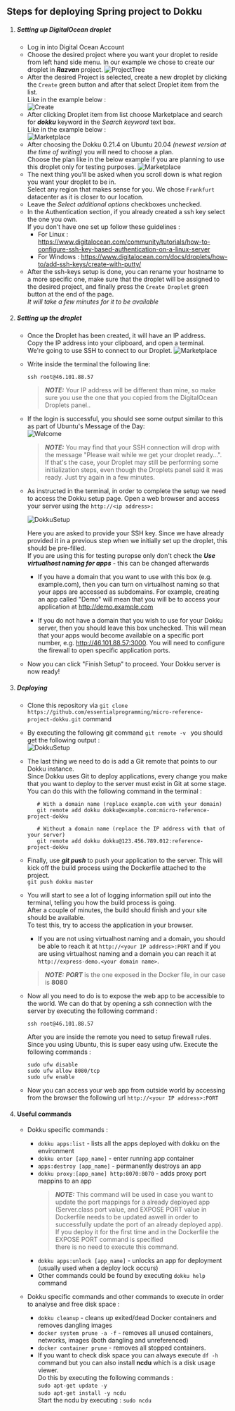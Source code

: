 ##  Steps for deploying Spring project to Dokku 
1. ##### Setting up DigitalOcean droplet  
   * Log in into Digital Ocean Account  
   * Choose the desired project where you want your droplet to reside from left hand side menu. In our example we chose to create our droplet in ***Razvan*** project. 
   ![ProjectTree](img/newtree.png)
   * After the desired Project is selected, create a new droplet by clicking the ```Create``` green button and after that select Droplet item from the list.  
   Like in the example below :   
    ![Create](img/createDroplet.png)
   * After clicking Droplet item from list choose Marketplace and search for ***dokku*** keyword in the *Search keyword* text box.  
     Like in the example below :  
   ![Marketplace](img/Marketplace.png)  
   * After choosing the Dokku 0.21.4 on Ubuntu 20.04 *(newest version at the time of writing)* you will need to choose a plan.  
   Choose the plan like in the below example if you are planning to use this droplet only for testing purposes.
    ![Marketplace](img/plan.png)  
   * The next thing you'll be asked when you scroll down is what region you want your droplet to be in.  
   Select any region that makes sense for you. We chose ```Frankfurt``` datacenter as it is closer to our location.
   * Leave the *Select additional options* checkboxes unchecked.  
   * In the Authentication section, if you already created a ssh key select the one you own.  
   If you don't have one set up follow these guidelines :   
        * For Linux : https://www.digitalocean.com/community/tutorials/how-to-configure-ssh-key-based-authentication-on-a-linux-server
        * For Windows : https://www.digitalocean.com/docs/droplets/how-to/add-ssh-keys/create-with-putty/  
   * After the ssh-keys setup is done, you can rename your hostname to a more specific one, make sure that the droplet will be assigned to the desired project,
   and finally press the ```Create Droplet``` green button at the end of the page.  
   *It will take a few minutes for it to be available*
   
2. ##### Setting up the droplet
   * Once the Droplet has been created, it will have an IP address.  
    Copy the IP address into your clipboard, and open a terminal.  
    We're going to use SSH to connect to our Droplet.
    ![Marketplace](img/ip.png)  
    
   * Write inside the terminal the following line: 
       ```
       ssh root@46.101.88.57
        ```
       > **_NOTE:_**  Your IP address will be different than mine, so make sure you use the one that you copied from the DigitalOcean Droplets panel..
   * If the login is successful, you should see some output similar to this as part of Ubuntu's Message of the Day:  
       ![Welcome](img/dokku_welcome.png)
       > **_NOTE:_**  You may find that your SSH connection will drop with the message "Please wait while we get your droplet ready...".  
       If that's the case, your Droplet may still be performing some initialization steps, even though the Droplets panel said it was ready. Just try again in a few minutes.
   * As instructed in the terminal, in order to complete the setup we need to access the Dokku setup page. Open a web browser and access your server using the ```http://<ip address>:```  
   
       ![DokkuSetup](img/dokkuSetup.png)  
        
       Here you are asked to provide your SSH key. Since we have already provided it in a previous step when we initially set up the droplet, this should be pre-filled.  
       If you are using this for testing puropse only don't check the ***Use virtualhost naming for apps*** - this can be changed afterwards  
        * If you have a domain that you want to use with this box (e.g. example.com), then you can turn on virtualhost naming so that your apps are accessed as subdomains. For example, creating an app called "Demo" will mean that you will be to access your application at http://demo.example.com

        * If you do not have a domain that you wish to use for your Dokku server, then you should leave this box unchecked. This will mean that your apps would become available on a specific port number, e.g. http://46.101.88.57:3000. You will need to configure the firewall to open specific application ports.
    * Now you can click "Finish Setup" to proceed. Your Dokku server is now ready!
   
3. ##### Deploying 
    * Clone this repository via 
     ```git clone https://github.com/essentialprogramming/micro-reference-project-dokku.git``` command
    * By executing the following git command ```git remote -v ``` you should get the following output :  
      ![DokkuSetup](img/remotev.png)  
    * The last thing we need to do is add a Git remote that points to our Dokku instance.  
    Since Dokku uses Git to deploy applications, every change you make that you want to deploy to the server must exist in Git at some stage.  
    You can do this with the following command in the terminal :  
    
        ```
           # With a domain name (replace example.com with your domain)
           git remote add dokku dokku@example.com:micro-reference-project-dokku
           
           # Without a domain name (replace the IP address with that of your server)
           git remote add dokku dokku@123.456.789.012:reference-project-dokku
         ```
    * Finally, use ***git push*** to push your application to the server. 
    This will kick off the build process using the Dockerfile attached to the project.  
    ```git push dokku master```  
    
    * You will start to see a lot of logging information spill out into the terminal, telling you how the build process is going.  
    After a couple of minutes, the build should finish and your site should be available.  
    To test this, try to access the application in your browser.  
        * If you are not using virtualhost naming and a domain, you should be able to reach it at ```http://<your IP address>:PORT``` and if you are using virtualhost naming and a domain you can reach it at ```http://express-demo.<your domain name>```.
        > **_NOTE:_** ***PORT*** is the one exposed in the Docker file, in our case is **8080**
 
    * Now all you need to do is to expose the web app to be accessible to the world. We can do that by opening a ssh connection with the server by executing the following command :  
        ```
        ssh root@46.101.88.57
        ```
      After you are inside the remote you need to setup firewall rules.  
      Since you using Ubuntu, this is super easy using ufw. Execute the following commands :  
      ```
      sudo ufw disable
      sudo ufw allow 8080/tcp
      sudo ufw enable
      ```
      
    * Now you can access your web app from outside world by accessing from the browser the following url ```http://<your IP address>:PORT```  
4. #### Useful commands  
    * Dokku specific commands :  
        * ```dokku apps:list``` - lists all the apps deployed with dokku on the environment
        * ```dokku enter [app_name]``` - enter running app container
        * ```apps:destroy [app_name]``` - permanently destroys an app
        * ```dokku proxy:[app_name] http:8070:8070``` - adds proxy port mappins to an app 
             > **_NOTE:_** This command will be used in case you want to update the port mappings 
             for a already deployed app (Server.class port value, and EXPOSE PORT value in Dockerfile needs to be updated aswell in order to successfully update the port of an already deployed app).  
             If you deploy it for the first time and in the Dockerfile the EXPOSE PORT command is specified  
             there is no need to execute this command.  
        * ```dokku apps:unlock [app_name]``` - unlocks an app for deployment (usually used when a deploy lock occurs)  
        * Other commands could be found by executing ```dokku help``` command
        
    * Dokku specific commands and other commands to execute in order to analyse and free disk space :  
        * ```dokku cleanup``` - cleans up exited/dead Docker containers and removes dangling images
        * ```docker system prune -a -f``` - removes all unused containers, networks, images (both dangling and unreferenced)
        * ```docker container prune``` - removes all stopped containers.
        * If you want to check disk space you can always execute ```df -h``` command but you can also install **ncdu** which is a disk usage viewer.  
        Do this by executing the following commands :  
        ```sudo apt-get update -y```  
        ```sudo apt-get install -y ncdu```  
        Start the ncdu by executing : ```sudo ncdu```

                                         

